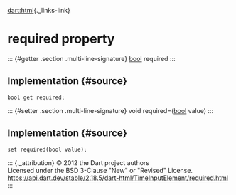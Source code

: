 [dart:html](../../dart-html/dart-html-library){._links-link}

required property
=================

::: {#getter .section .multi-line-signature}
[bool](../../dart-core/bool-class) required
:::

Implementation {#source}
--------------

``` {.language-dart data-language="dart"}
bool get required;
```

::: {#setter .section .multi-line-signature}
void required=([bool](../../dart-core/bool-class) value)
:::

Implementation {#source}
--------------

``` {.language-dart data-language="dart"}
set required(bool value);
```

::: {._attribution}
© 2012 the Dart project authors\
Licensed under the BSD 3-Clause \"New\" or \"Revised\" License.\
<https://api.dart.dev/stable/2.18.5/dart-html/TimeInputElement/required.html>
:::
